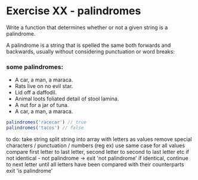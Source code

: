 # Exercise XX - palindromes

Write a function that determines whether or not a given string is a palindrome.

A palindrome is a string that is spelled the same both forwards and backwards, usually without considering punctuation or word breaks:

### some palindromes:
  - A car, a man, a maraca.
  - Rats live on no evil star.
  - Lid off a daffodil.
  - Animal loots foliated detail of stool lamina.
  - A nut for a jar of tuna.
  - A car, a man, a maraca.

```javascript
palindromes('racecar') // true
palindromes('tacos') // false
```

to do:
take string
  split string into array with letters as values
  remove special characters / punctuation / numbers (reg ex)
  use same case for all values
compare first letter to last letter, second letter to second to last letter etc
if not identical - not palindrome -> exit 'not palindrome'
if identical, continue to next letter until all letters have been compared with their counterparts
exit 'is palindrome'





